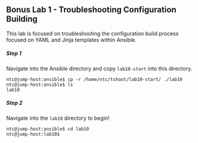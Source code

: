 
## Bonus Lab 1 - Troubleshooting Configuration Building

This lab is focused on troubleshooting the configuration build process focused on YAML and Jinja templates within Ansible.


##### Step 1

Navigate into the Ansible directory and copy `lab10-start` into this directory.

```
ntc@jump-host:ansible$ cp -r /home/ntc/tshoot/lab10-start/ ./lab10
ntc@jump-host:ansible$ ls
lab10
```


##### Step 2

Navigate into the `lab10` directory to begin!

```
ntc@jump-host:ansible$ cd lab10
ntc@jump-host:lab10$
```

